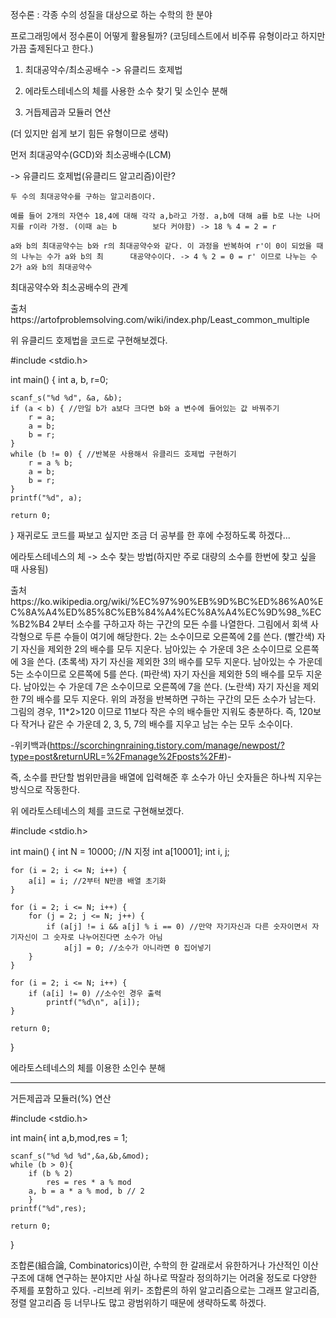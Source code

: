 정수론 : 각종 수의 성질을 대상으로 하는 수학의 한 분야

 

프로그래밍에서 정수론이 어떻게 활용될까? (코딩테스트에서 비주류 유형이라고 하지만 가끔 출제된다고 한다.)

1. 최대공약수/최소공배수 -> 유클리드 호제법

2. 에라토스테네스의 체를 사용한 소수 찾기 및 소인수 분해

3. 거듭제곱과 모듈러 연산

(더 있지만 쉽게 보기 힘든 유형이므로 생략)

 

먼저 최대공약수(GCD)와 최소공배수(LCM)

-> 유클리드 호제법(유클리드 알고리즘)이란?

    두 수의 최대공약수를 구하는 알고리즘이다.

    예를 들어 2개의 자연수 18,4에 대해 각각 a,b라고 가정. a,b에 대해 a를 b로 나눈 나머지를 r이라 가정. (이때 a는 b        보다 커야함) -> 18 % 4 = 2 = r 

    a와 b의 최대공약수는 b와 r의 최대공약수와 같다. 이 과정을 반복하여 r'이 0이 되었을 때의 나누는 수가 a와 b의 최      대공약수이다. -> 4 % 2 = 0 = r' 이므로 나누는 수 2가 a와 b의 최대공약수

 

최대공약수와 최소공배수의 관계

 


출처https://artofproblemsolving.com/wiki/index.php/Least_common_multiple
 

위 유클리드 호제법을 코드로 구현해보겠다.

#include <stdio.h>

int main() {
    int a, b, r=0;

    scanf_s("%d %d", &a, &b);
    if (a < b) { //만일 b가 a보다 크다면 b와 a 변수에 들어있는 값 바꿔주기
        r = a;
        a = b;
        b = r;
    }
    while (b != 0) { //반복문 사용해서 유클리드 호제법 구현하기
        r = a % b;
        a = b;
        b = r;
    }
    printf("%d", a);

    return 0;
}
재귀로도 코드를 짜보고 싶지만 조금 더 공부를 한 후에 수정하도록 하겠다...

 

 

에라토스테네스의 체 -> 소수 찾는 방법(하지만 주로 대량의 소수를 한번에 찾고 싶을 때 사용됨)

 


출처https://ko.wikipedia.org/wiki/%EC%97%90%EB%9D%BC%ED%86%A0%EC%8A%A4%ED%85%8C%EB%84%A4%EC%8A%A4%EC%9D%98_%EC%B2%B4
2부터 소수를 구하고자 하는 구간의 모든 수를 나열한다. 그림에서 회색 사각형으로 두른 수들이 여기에 해당한다.
2는 소수이므로 오른쪽에 2를 쓴다. (빨간색)
자기 자신을 제외한 2의 배수를 모두 지운다.
남아있는 수 가운데 3은 소수이므로 오른쪽에 3을 쓴다. (초록색)
자기 자신을 제외한 3의 배수를 모두 지운다.
남아있는 수 가운데 5는 소수이므로 오른쪽에 5를 쓴다. (파란색)
자기 자신을 제외한 5의 배수를 모두 지운다.
남아있는 수 가운데 7은 소수이므로 오른쪽에 7을 쓴다. (노란색)
자기 자신을 제외한 7의 배수를 모두 지운다.
위의 과정을 반복하면 구하는 구간의 모든 소수가 남는다.
그림의 경우, 11*2>120 이므로 11보다 작은 수의 배수들만 지워도 충분하다. 즉, 120보다 작거나 같은 수 가운데 2, 3, 5, 7의 배수를 지우고 남는 수는 모두 소수이다.

-위키백과(https://scorchingnraining.tistory.com/manage/newpost/?type=post&returnURL=%2Fmanage%2Fposts%2F#)-

 

즉, 소수를 판단할 범위만큼을 배열에 입력해준 후 소수가 아닌 숫자들은 하나씩 지우는 방식으로 작동한다.

 

위 에라토스테네스의 체를 코드로 구현해보겠다.

#include <stdio.h>

int main() {
    int N = 10000; //N 지정
    int a[10001];
    int i, j;

    for (i = 2; i <= N; i++) {
        a[i] = i; //2부터 N만큼 배열 초기화
    }

    for (i = 2; i <= N; i++) {
        for (j = 2; j <= N; j++) {
            if (a[j] != i && a[j] % i == 0) //만약 자기자신과 다른 숫자이면서 자기자신이 그 숫자로 나누어진다면 소수가 아님
                a[j] = 0; //소수가 아니라면 0 집어넣기
        }
    }

    for (i = 2; i <= N; i++) {
        if (a[i] != 0) //소수인 경우 출력
            printf("%d\n", a[i]);
    }

    return 0;
}
 

에라토스테네스의 체를 이용한 소인수 분해

------------------------------------------------

 

거든제곱과 모듈러(%) 연산

 

#include <stdio.h>

int main{
	int a,b,mod,res = 1;
    
    scanf_s("%d %d %d",&a,&b,&mod);
    while (b > 0){
        if (b % 2) 
        	res = res * a % mod
        a, b = a * a % mod, b // 2
        }
	printf("%d",res);
    
    return 0;
}
 

조합론(組合論, Combinatorics)이란, 
수학의 한 갈래로서 유한하거나 가산적인 이산구조에 대해 연구하는 분야지만 사실 하나로 딱잘라 정의하기는 어려울 정도로 다양한 주제를 포함하고 있다. -리브레 위키-
조합론의 하위 알고리즘으로는 그래프 알고리즘, 정렬 알고리즘 등 너무나도 많고 광범위하기 때문에 생략하도록 하겠다.
